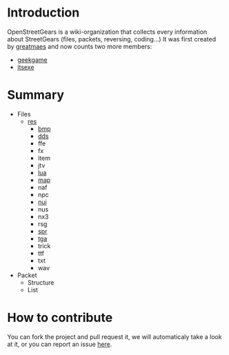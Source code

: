 # Introduction

OpenStreetGears is a wiki-organization that collects every information about StreetGears (files, packets, reversing, coding...) It was first created by [greatmaes](https://github.com/greatmaes) and now counts two more members: 
- [geekgame](https://github.com/geekgame)
- [itsexe](https://github.com/itsexe)

# Summary

- Files
  - [res](https://github.com/OpenStreetGears/docs/blob/master/articles/res.md)
    - [bmp](https://en.wikipedia.org/wiki/BMP_file_format)
    - [dds](https://en.wikipedia.org/wiki/DirectDraw_Surface)
    - ffe
    - fx
    - item
    - jtv
    - [lua](https://github.com/OpenStreetGears/docs/blob/master/articles/lua.md)  
    - [map](https://github.com/OpenStreetGears/docs/blob/master/articles/map.md)
    - naf
    - npc
    - [nui](https://github.com/OpenStreetGears/docs/blob/master/articles/UI.md)
    - nus
    - nx3
    - rsg
    - [spr](https://github.com/OpenStreetGears/docs/blob/master/articles/UI.md)
    - [tga](https://en.wikipedia.org/wiki/Truevision_TGA)
    - trick
    - ttf
    - txt
    - wav
- Packet
  - Structure
  - List
  
# How to contribute
 
 You can fork the project and pull request it, we will automaticaly take a look at it, or you can report an issue [here](https://github.com/OpenStreetGears/docs/issues).
